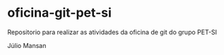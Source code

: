 # oficina-git-pet-si
Repositorio para realizar as atividades da oficina de git do grupo PET-SI

Júlio Mansan